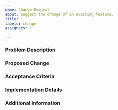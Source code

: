 ```yaml
---
name: Change Request
about: Suggest the change of an existing feature.
title: ''
labels: change
assignees: ''

---
```


<!--
Please read the Contributing guidelines (https://github.com/hzi-braunschweig/SORMAS-Project/blob/development/docs/CONTRIBUTING.md) before submitting an issue. You don't have to remove this comment or any other comment from this issue as they will automatically be hidden.
-->
### Problem Description
<!-- Mandatory -->

### Proposed Change
<!-- Mandatory -->

### Acceptance Criteria
<!-- Optional -->

### Implementation Details
<!-- Optional -->

### Additional Information
<!-- Optional -->
